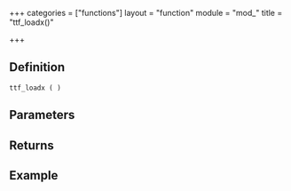 +++
categories = ["functions"]
layout = "function"
module = "mod_"
title = "ttf_loadx()"

+++

## Definition

    ttf_loadx ( )

## Parameters

## Returns

## Example
